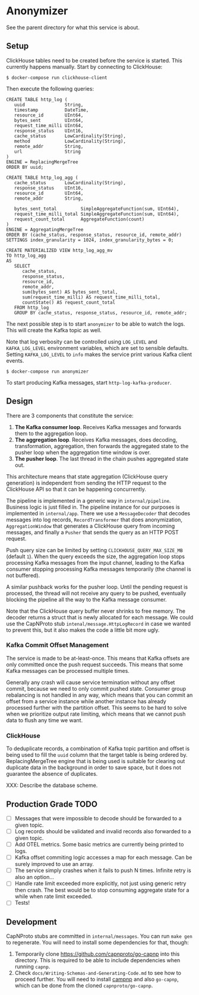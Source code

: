 # Anonymizer

See the parent directory for what this service is about.

## Setup

ClickHouse tables need to be created before the service is started.
This currently happens manually. Start by connecting to ClickHouse:

```
$ docker-compose run clickhouse-client
```

Then execute the following queries:

```
CREATE TABLE http_log (
   uuid               String,
   timestamp          DateTime,
   resource_id        UInt64,
   bytes_sent         UInt64,
   request_time_milli UInt64,
   response_status    UInt16,
   cache_status       LowCardinality(String),
   method             LowCardinality(String),
   remote_addr        String,
   url                String
)
ENGINE = ReplacingMergeTree
ORDER BY uuid;

CREATE TABLE http_log_agg (
   cache_status       LowCardinality(String),
   response_status    UInt16,
   resource_id        UInt64,
   remote_addr        String,

   bytes_sent_total         SimpleAggregateFunction(sum, UInt64),
   request_time_milli_total SimpleAggregateFunction(sum, UInt64),
   request_count_total      AggregateFunction(count)
)
ENGINE = AggregatingMergeTree
ORDER BY (cache_status, response_status, resource_id, remote_addr)
SETTINGS index_granularity = 1024, index_granularity_bytes = 0;

CREATE MATERIALIZED VIEW http_log_agg_mv
TO http_log_agg
AS
   SELECT
      cache_status,
      response_status,
      resource_id,
      remote_addr,
      sum(bytes_sent) AS bytes_sent_total,
      sum(request_time_milli) AS request_time_milli_total,
      countState() AS request_count_total
   FROM http_log
   GROUP BY cache_status, response_status, resource_id, remote_addr;
```

The next possible step is to start `anonymizer` to be able to watch the logs.
This will create the Kafka topic as well.

Note that log verbosity can be controlled using `LOG_LEVEL` and `KAFKA_LOG_LEVEL`
environment variables, which are set to sensible defaults. Setting `KAFKA_LOG_LEVEL`
to `info` makes the service print various Kafka client events.

```
$ docker-compose run anonymizer
```

To start producing Kafka messages, start `http-log-kafka-producer`.

## Design

There are 3 components that constitute the service:

1. **The Kafka consumer loop**. Receives Kafka messages and forwards them to the aggregation loop.
2. **The aggregation loop**. Receives Kafka messages, does decoding, transformation, aggregation,
   then forwards the aggregated state to the pusher loop when the aggregation time window is over.
3. **The pusher loop**. The last thread in the chain pushes aggregated state out.

This architecture means that state aggregation (ClickHouse query generation) is independent
from sending the HTTP request to the ClickHouse API so that it can be happening concurrently.

The pipeline is implemented in a generic way in `internal/pipeline`. Business logic is just filled in.
The pipeline instance for our purposes is implemented in `internal/app`. There we use a `MessageDecoder`
that decodes messages into log records, `RecordTransformer` that does anonymization, `AggregationWindow`
that generates a ClickHouse query from incoming messages, and finally a `Pusher` that sends the query
as an HTTP POST request.

Push query size can be limited by setting `CLICKHOUSE_QUERY_MAX_SIZE_MB` (default `1`). When the query
exceeds the size, the aggregation loop stops processing Kafka messages from the input channel,
leading to the Kafka consumer stopping processing Kafka messages temporarily (the channel is not buffered).

A similar pushback works for the pusher loop. Until the pending request is processed,
the thread will not receive any query to be pushed, eventually blocking the pipeline
all the way to the Kafka message consumer.

Note that the ClickHouse query buffer never shrinks to free memory.
The decoder returns a struct that is newly allocated for each message.
We could use the CapNProto stub `intenal/message.HttpLogRecord` in case we wanted to prevent this,
but it also makes the code a little bit more ugly.

### Kafka Commit Offset Management

The service is made to be at-least-once. This means that Kafka offsets are only committed
once the push request succeeds. This means that some Kafka messages can be processed multiple times.

Generally any crash will cause service termination without any offset commit,
because we need to only commit pushed state. Consumer group rebalancing is not handled in any way,
which means that you can commit an offset from a service instance
while another instance has already processed further with the partition offset.
This seems to be hard to solve when we prioritize output rate limiting, which
means that we cannot push data to flush any time we want.

### ClickHouse

To deduplicate records, a combination of Kafka topic partition and offset is being used
to fill the `uuid` column that the target table is being ordered by.
ReplacingMergeTree engine that is being used is suitable for clearing out duplicate data
in the background in order to save space, but it does not guarantee the absence of duplicates.

XXX: Describe the database scheme.

## Production Grade TODO

- [ ] Messages that were impossible to decode should be forwarded to a given topic.
- [ ] Log records should be validated and invalid records also forwarded to a given topic.
- [ ] Add OTEL metrics. Some basic metrics are currently being printed to logs.
- [ ] Kafka offset commiting logic accesses a map for each message. Can be surely improved to use an array.
- [ ] The service simply crashes when it fails to push N times. Infinite retry is also an option...
- [ ] Handle rate limit exceeded more explicitly, not just using generic retry then crash.
      The best would be to stop consuming aggregate state for a while when rate limit exceeded.
- [ ] Tests!

## Development

CapNProto stubs are committed in `internal/messages`. You can run `make gen` to regenerate.
You will need to install some dependencies for that, though:

1. Temporarily clone https://github.com/capnproto/go-capnp into this directory.
   This is required to be able to include dependencies when running `capnp`.
2. Check `docs/Writing-Schemas-and-Generating-Code.md` to see how to proceed further.
   You will need to install [campnp](https://capnproto.org/install.html) and also
   `go-capnp`, which can be done from the cloned `capnproto/go-capnp`.
